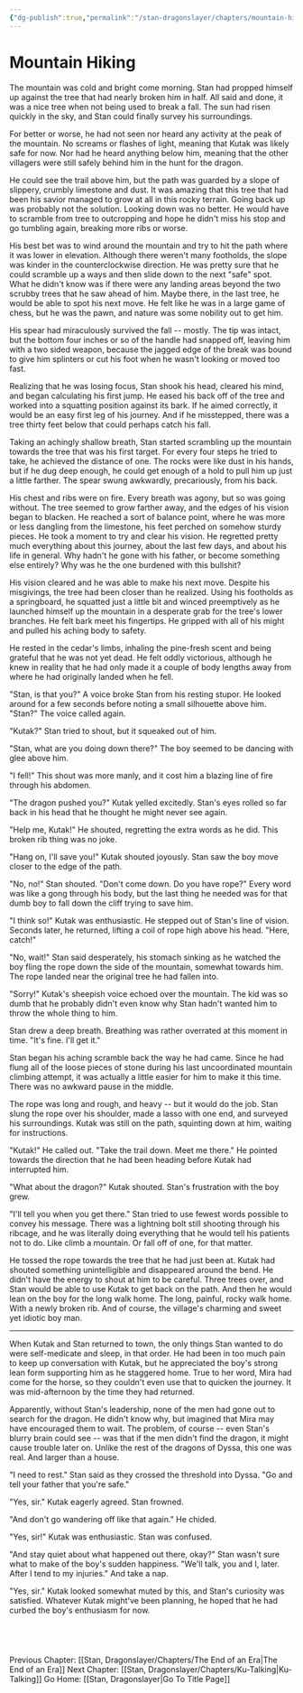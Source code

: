 ```yaml
---
{"dg-publish":true,"permalink":"/stan-dragonslayer/chapters/mountain-hiking/"}
---
```


# Mountain Hiking

The mountain was cold and bright come morning. Stan had propped himself up against the tree that had nearly broken him in half. All said and done, it was a nice tree when not being used to break a fall. The sun had risen quickly in the sky, and Stan could finally survey his surroundings.

For better or worse, he had not seen nor heard any activity at the peak of the mountain. No screams or flashes of light, meaning that Kutak was likely safe for now. Nor had he heard anything below him, meaning that the other villagers were still safely behind him in the hunt for the dragon. 

He could see the trail above him, but the path was guarded by a slope of slippery, crumbly limestone and dust. It was amazing that this tree that had been his savior managed to grow at all in this rocky terrain. Going back up was probably not the solution. Looking down was no better. He would have to scramble from tree to outcropping and hope he didn't miss his stop and go tumbling again, breaking more ribs or worse.

His best bet was to wind around the mountain and try to hit the path where it was lower in elevation. Although there weren't many footholds, the slope was kinder in the counterclockwise direction. He was pretty sure that he could scramble up a ways and then slide down to the next "safe" spot. What he didn't know was if there were any landing areas beyond the two scrubby trees that he saw ahead of him. Maybe there, in the last tree, he would be able to spot his next move. He felt like he was in a large game of chess, but he was the pawn, and nature was some nobility out to get him.

His spear had miraculously survived the fall -- mostly. The tip was intact, but the bottom four inches or so of the handle had snapped off, leaving him with a two sided weapon, because the jagged edge of the break was bound to give him splinters or cut his foot when he wasn't looking or moved too fast.

Realizing that he was losing focus, Stan shook his head, cleared his mind, and began calculating his first jump. He eased his back off of the tree and worked into a squatting position against its bark. If he aimed correctly, it would be an easy first leg of his journey. And if he misstepped, there was a tree thirty feet below that could perhaps catch his fall. 

Taking an achingly shallow breath, Stan started scrambling up the mountain towards the tree that was his first target. For every four steps he tried to take, he achieved the distance of one. The rocks were like dust in his hands, but if he dug deep enough, he could get enough of a hold to pull him up just a little farther. The spear swung awkwardly, precariously, from his back.

His chest and ribs were on fire. Every breath was agony, but so was going without. The tree seemed to grow farther away, and the edges of his vision began to blacken. He reached a sort of balance point, where he was more or less dangling from the limestone, his feet perched on somehow sturdy pieces. He took a moment to try and clear his vision. He regretted pretty much everything about this journey, about the last few days, and about his life in general. Why hadn't he gone with his father, or become something else entirely? Why was he the one burdened with this bullshit?

His vision cleared and he was able to make his next move. Despite his misgivings, the tree had been closer than he realized. Using his footholds as a springboard, he squatted just a little bit and winced preemptively as he launched himself up the mountain in a desperate grab for the tree's lower branches. He felt bark meet his fingertips. He gripped with all of his might and pulled his aching body to safety. 

He rested in the cedar's limbs, inhaling the pine-fresh scent and being grateful that he was not yet dead. He felt oddly victorious, although he knew in reality that he had only made it a couple of body lengths away from where he had originally landed when he fell. 

"Stan, is that you?" A voice broke Stan from his resting stupor. He looked around for a few seconds before noting a small silhouette above him. "Stan?" The voice called again.

"Kutak?" Stan tried to shout, but it squeaked out of him. 

"Stan, what are you doing down there?" The boy seemed to be dancing with glee above him. 

"I fell!" This shout was more manly, and it cost him a blazing line of fire through his abdomen.

"The dragon pushed you?" Kutak yelled excitedly. Stan's eyes rolled so far back in his head that he thought he might never see again.

"Help me, Kutak!" He shouted, regretting the extra words as he did. This broken rib thing was no joke.

"Hang on, I'll save you!" Kutak shouted joyously. Stan saw the boy move closer to the edge of the path.

"No, no!" Stan shouted. "Don't come down. Do you have rope?" Every word was like a gong through his body, but the last thing he needed was for that dumb boy to fall down the cliff trying to save him.

"I think so!" Kutak was enthusiastic. He stepped out of Stan's line of vision. Seconds later, he returned, lifting a coil of rope high above his head. "Here, catch!"

"No, wait!" Stan said desperately, his stomach sinking as he watched the boy fling the rope down the side of the mountain, somewhat towards him. The rope landed near the original tree he had fallen into. 

"Sorry!" Kutak's sheepish voice echoed over the mountain. The kid was so dumb that he probably didn't even know why Stan hadn't wanted him to throw the whole thing to him. 

Stan drew a deep breath. Breathing was rather overrated at this moment in time. "It's fine. I'll get it." 

Stan began his aching scramble back the way he had came. Since he had flung all of the loose pieces of stone during his last uncoordinated mountain climbing attempt, it was actually a little easier for him to make it this time. There was no awkward pause in the middle. 

The rope was long and rough, and heavy -- but it would do the job. Stan slung the rope over his shoulder, made a lasso with one end, and surveyed his surroundings. Kutak was still on the path, squinting down at him, waiting for instructions. 

"Kutak!" He called out. "Take the trail down. Meet me there." He pointed towards the direction that he had been heading before Kutak had interrupted him. 

"What about the dragon?" Kutak shouted. Stan's frustration with the boy grew.

"I'll tell you when you get there." Stan tried to use fewest words possible to convey his message. There was a lightning bolt still shooting through his ribcage, and he was literally doing everything that he would tell his patients not to do. Like climb a mountain. Or fall off of one, for that matter. 

He tossed the rope towards the tree that he had just been at. Kutak had shouted something unintelligible and disappeared around the bend. He didn't have the energy to shout at him to be careful. Three trees over, and Stan would be able to use Kutak to get back on the path. And then he would lean on the boy for the long walk home. The long, painful, rocky walk home. With a newly broken rib. And of course, the village's charming and sweet yet idiotic boy man. 

---

When Kutak and Stan returned to town, the only things Stan wanted to do were self-medicate and sleep, in that order. He had been in too much pain to keep up conversation with Kutak, but he appreciated the boy's strong lean form supporting him as he staggered home. True to her word, Mira had come for the horse, so they couldn't even use that to quicken the journey. It was mid-afternoon by the time they had returned.

Apparently, without Stan's leadership, none of the men had gone out to search for the dragon. He didn't know why, but imagined that Mira may have encouraged them to wait. The problem, of course -- even Stan's blurry brain could see -- was that if the men didn't find the dragon, it might cause trouble later on. Unlike the rest of the dragons of Dyssa, this one was real. And larger than a house. 

"I need to rest." Stan said as they crossed the threshold into Dyssa. "Go and tell your father that you're safe." 

"Yes, sir." Kutak eagerly agreed. Stan frowned.

"And don't go wandering off like that again." He chided.

"Yes, sir!" Kutak was enthusiastic. Stan was confused. 

"And stay quiet about what happened out there, okay?" Stan wasn't sure what to make of the boy's sudden happiness. "We'll talk, you and I, later. After I tend to my injuries." And take a nap. 

"Yes, sir." Kutak looked somewhat muted by this, and Stan's curiosity was satisfied. Whatever Kutak might've been planning, he hoped that he had curbed the boy's enthusiasm for now.

  

  
---
Previous Chapter: [[Stan, Dragonslayer/Chapters/The End of an Era\|The End of an Era]]
Next Chapter: [[Stan, Dragonslayer/Chapters/Ku-Talking\|Ku-Talking]]
Go Home: [[Stan, Dragonslayer\|Go To Title Page]]